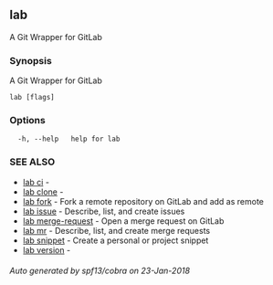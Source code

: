 ## lab

A Git Wrapper for GitLab

### Synopsis


A Git Wrapper for GitLab

```
lab [flags]
```

### Options

```
  -h, --help   help for lab
```

### SEE ALSO
* [lab ci](lab_ci.md)	 - 
* [lab clone](lab_clone.md)	 - 
* [lab fork](lab_fork.md)	 - Fork a remote repository on GitLab and add as remote
* [lab issue](lab_issue.md)	 - Describe, list, and create issues
* [lab merge-request](lab_merge-request.md)	 - Open a merge request on GitLab
* [lab mr](lab_mr.md)	 - Describe, list, and create merge requests
* [lab snippet](lab_snippet.md)	 - Create a personal or project snippet
* [lab version](lab_version.md)	 - 

###### Auto generated by spf13/cobra on 23-Jan-2018
